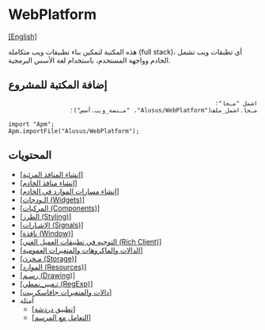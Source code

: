 # WebPlatform

[[English]](readme.md)

هذه المكتبة لتمكين بناء تطبيقات ويب متكاملة (full stack)، أي تطبقات ويب تشمل الخادم وواجهة
المستخدم، باستخدام لغة الأسس البرمجية.

## إضافة المكتبة للمشروع

<div dir=rtl>

```
اشمل "مـحا"؛
مـحا.اشمل_ملف("Alusus/WebPlatform"، "مـنصة_ويب.أسس")؛
```

</div>

```
import "Apm";
Apm.importFile("Alusus/WebPlatform");
```

## المحتويات

* [[إنشاء المنافذ المرئية]](Doc/ui_endpoints.ar.md)
* [[إنشاء منافذ الخادم]](Doc/be_endpoints.ar.md)
* [[إنشاء مسارات الموارد في الخادم]](Doc/asset_routes.ar.md)
* [[الـودجات (Widgets)]](Doc/widgets.ar.md)
* [[المركبات (Components)]](Doc/components.ar.md)
* [[الطرز (Styling)]](Doc/styling.ar.md)
* [[الإشـارات (Signals)]](Doc/signals.ar.md)
* [[نافذة (Window)]](Doc/window.ar.md)
* [[التوجيه في تطبيقات العميل الغني (Rich Client)]](Doc/routing.ar.md)
* [[الدالات والماكروهات والمتغيرات العمومية]](Doc/global_funcs.ar.md)
* [[مـخزن (Storage)]](Doc/storage.ar.md)
* [[الموارد (Resources)]](Doc/resources.ar.md)
* [[رسـم (Drawing)]](Doc/drawing.ar.md)
* [[تـعبير_نمطي (RegExp)]](Doc/regexp.ar.md)
* [[دالات والمتغيرات جافاسكريبت]](Doc/js_funcs.ar.md)
* أمثلة
  * [[تطبيق دردشة]](Doc/chat_example.ar.md)
  * [[التعامل مع المرسم]](Doc/canvas_example.ar.md)

